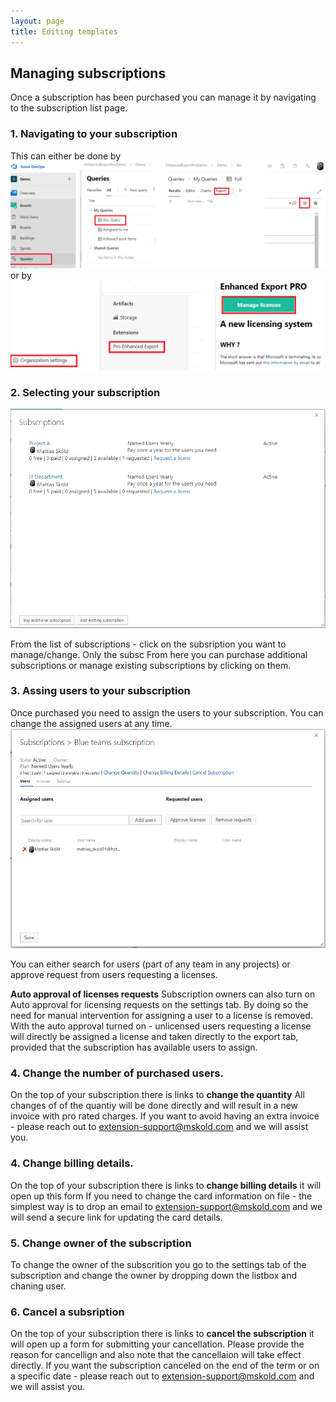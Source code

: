 ```yaml
---
layout: page
title: Editing templates
---
```


## Managing subscriptions 
Once a subscription has been purchased you can manage it by navigating to the subscription list page. 

### 1. Navigating to your subscription 
This can either be done by 
![](./img/navigate-to-subscription_tab.png)
or by 
![](./img/navigate-to-subscription_org.png)

### 2. Selecting your subscription 
![](./img/select-subscriptions.png)

From the list of subscriptions - click on the subsription you want to manage/change. Only the subsc
From here you can purchase additional subscriptions or manage existing subscriptions by clicking on them. 



### 3. Assing users to your subscription
Once purchased you need to assign the users to your subscription. You can change the assigned users at any time.
![](./img/subscription_page.png)

You can either search for users (part of any team in any projects) or approve request from users requesting a licenses. 

**Auto approval of licenses requests**
Subscription owners can also turn on Auto approval for licensing requests on the settings tab. By doing so the need for manual intervention for assigning a user to a license is removed. 
With the auto approval turned on - unlicensed users requesting a license will directly be assigned a license and taken directly to the export tab, provided that the subscription has available users to assign. 


### 4. Change the number of purchased users. 
On the top of your subscription there is links to **change the quantity**
All changes of of the quantiy will be done directly and will result in a new invoice with pro rated charges. 
If you want to avoid having an extra invoice - please reach out to extension-support@mskold.com and we will assist you.

### 4. Change billing details. 
On the top of your subscription there is links to **change billing details**  it will open up this form
If you need to change the card information on file - the simplest way is to drop an email to extension-support@mskold.com and we will send a secure link for updating the card details.

### 5. Change owner of the subscription 
To change the owner of the subscrition you go to the settings tab of the subscription and change the owner by dropping down the listbox and chaning user.

### 6. Cancel a subsription 
On the top of your subscription there is links to **cancel the subscription**  it will open up a form for submitting your cancellation. 
Please provide the reason for cancellign and also note that the cancellaion will take effect directly. 
If you want the subscription canceled on the end of the term or on a specific date - please reach out to extension-support@mskold.com and we will assist you.





